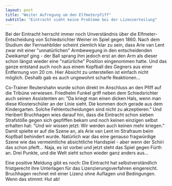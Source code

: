 ```yaml
---
layout: post
title: "Weiter Aufregung um den Elfmeterpfiff"
subtitle: "Eintracht sieht keine Probleme bei der Lizenzerteilung"
---
```


Bei der Eintracht herrscht immer noch Unverständnis über die Elfmeter-Entscheidung von Schiedsrichter Weiner im Spiel gegen 1860. Nach dem Studium der Fernsehbilder scheint ziemlich klar zu sein, dass Arie van Lent zwar mit einer "unnatürlichen" Armbewegung in den entscheidenden Zweikampf ging - der Ball sprang ihm jedoch erst an den Arm als dieser schon längst wieder eine "natürliche" Position eingenommen hatte. Und das ganze entstand auch noch aus einem Kopfball des Gegners aus einer Entfernung von 20 cm. Hier Absicht zu unterstellen ist einfach nicht möglich. Deshalb gab es auch ungewohnt scharfe Reaktionen...

Co-Trainer Reutershahn wurde schon direkt im Anschluss an den Pfiff auf die Tribüne verwiesen. Friedhelm Funkel griff neben dem Schiedsrichter auch seinen Assistenten an: "Da kriegt man einen dicken Hals, wenn man diese Klosterschüler an der Linie sieht. Die kommen doch gerade aus dem Kindergarten. Solche Fehlentscheidungen sind nicht zu akzeptieren." Und Heribert Bruchhagen wies darauf hin, dass die Eintracht schon sieben Strafstöße gegen sich gepfiffen bekam und noch keinen einzigen selbst erhalten hat: "Und wir wissen jetzt: Wir werden auch keinen mehr kriegen." Damit spielte er auf die Szene an, als Arie van Lent im Strafraum beim Kopfball behindert wurde. Natürlich war das eine genauso fragwürdige Szene wie das vermeintliche absichtliche Handspiel - aber wenn der Schiri das schon pfeift... Naja, es ist vorbei und jetzt steht das Spiel gegen Fürth an. Drei Punkte, und die Welt sieht schon wieder ganz anders aus...

Eine positive Meldung gibt es noch: Die Eintracht hat selbstverständlich fristgerecht ihre Unterlagen für das Lizenzierungsverfahren eingereicht. Bruchhagen rechnet mit einer Lizenz ohne Auflagen und Bedingungen. Wenn das stimmt: Hut ab!
